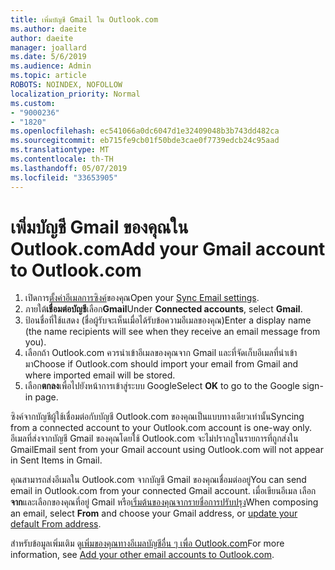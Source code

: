 ```yaml
---
title: เพิ่มบัญชี Gmail ใน Outlook.com
ms.author: daeite
author: daeite
manager: joallard
ms.date: 5/6/2019
ms.audience: Admin
ms.topic: article
ROBOTS: NOINDEX, NOFOLLOW
localization_priority: Normal
ms.custom:
- "9000236"
- "1820"
ms.openlocfilehash: ec541066a0dc6047d1e32409048b3b743dd482ca
ms.sourcegitcommit: eb715fe9cb01f50bde3cae0f7739edcb24c95aad
ms.translationtype: MT
ms.contentlocale: th-TH
ms.lasthandoff: 05/07/2019
ms.locfileid: "33653905"
---
```

# <a name="add-your-gmail-account-to-outlookcom"></a><span data-ttu-id="a8bcd-102">เพิ่มบัญชี Gmail ของคุณใน Outlook.com</span><span class="sxs-lookup"><span data-stu-id="a8bcd-102">Add your Gmail account to Outlook.com</span></span>

1. <span data-ttu-id="a8bcd-103">เปิดการ[ตั้งค่าอีเมลการซิงค์](https://go.microsoft.com/fwlink/?linkid=875264)ของคุณ</span><span class="sxs-lookup"><span data-stu-id="a8bcd-103">Open your [Sync Email settings](https://go.microsoft.com/fwlink/?linkid=875264).</span></span>
2. <span data-ttu-id="a8bcd-104">ภายใต้**เชื่อมต่อบัญชี**เลือก**Gmail**</span><span class="sxs-lookup"><span data-stu-id="a8bcd-104">Under **Connected accounts**, select **Gmail**.</span></span>
3. <span data-ttu-id="a8bcd-105">ป้อนชื่อที่ใช้แสดง (ชื่อผู้รับจะเห็นเมื่อได้รับข้อความอีเมลของคุณ)</span><span class="sxs-lookup"><span data-stu-id="a8bcd-105">Enter a display name (the name recipients will see when they receive an email message from you).</span></span>
4. <span data-ttu-id="a8bcd-106">เลือกถ้า Outlook.com ควรนำเข้าอีเมลของคุณจาก Gmail และที่จัดเก็บอีเมลที่นำเข้ามา</span><span class="sxs-lookup"><span data-stu-id="a8bcd-106">Choose if Outlook.com should import your email from Gmail and where imported email will be stored.</span></span>
5. <span data-ttu-id="a8bcd-107">เลือก**ตกลง**เพื่อไปยังหน้าการเข้าสู่ระบบ Google</span><span class="sxs-lookup"><span data-stu-id="a8bcd-107">Select **OK** to go to the Google sign-in page.</span></span>

<span data-ttu-id="a8bcd-108">ซิงค์จากบัญชีผู้ใช้เชื่อมต่อกับบัญชี Outlook.com ของคุณเป็นแบบทางเดียวเท่านั้น</span><span class="sxs-lookup"><span data-stu-id="a8bcd-108">Syncing from a connected account to your Outlook.com account is one-way only.</span></span> <span data-ttu-id="a8bcd-109">อีเมลที่ส่งจากบัญชี Gmail ของคุณโดยใช้ Outlook.com จะไม่ปรากฏในรายการที่ถูกส่งใน Gmail</span><span class="sxs-lookup"><span data-stu-id="a8bcd-109">Email sent from your Gmail account using Outlook.com will not appear in Sent Items in Gmail.</span></span>

<span data-ttu-id="a8bcd-110">คุณสามารถส่งอีเมลใน Outlook.com จากบัญชี Gmail ของคุณเชื่อมต่ออยู่</span><span class="sxs-lookup"><span data-stu-id="a8bcd-110">You can send email in Outlook.com from your connected Gmail account.</span></span> <span data-ttu-id="a8bcd-111">เมื่อเขียนอีเมล เลือก**จาก**และเลือกของคุณที่อยู่ Gmail หรือ[เริ่มต้นของคุณจากรายชื่อการปรับปรุง](https://go.microsoft.com/fwlink/?linkid=875264)</span><span class="sxs-lookup"><span data-stu-id="a8bcd-111">When composing an email, select **From** and choose your Gmail address, or [update your default From address](https://go.microsoft.com/fwlink/?linkid=875264).</span></span>

<span data-ttu-id="a8bcd-112">สำหรับข้อมูลเพิ่มเติม ดู[เพิ่มของคุณทางอีเมลบัญชีอื่น ๆ เพื่อ Outlook.com](https://support.office.com/article/c5224df4-5885-4e79-91ba-523aa743f0ba)</span><span class="sxs-lookup"><span data-stu-id="a8bcd-112">For more information, see [Add your other email accounts to Outlook.com](https://support.office.com/article/c5224df4-5885-4e79-91ba-523aa743f0ba).</span></span>